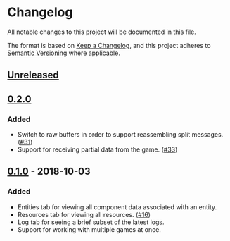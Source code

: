 # Changelog

All notable changes to this project will be documented in this file.

The format is based on [Keep a Changelog](https://keepachangelog.com/en/1.0.0/),
and this project adheres to [Semantic Versioning](https://semver.org/spec/v2.0.0.html)
where applicable.

## [Unreleased]

## [0.2.0]

### Added

* Switch to raw buffers in order to support reassembling split messages. ([#31])
* Support for receiving partial data from the game. ([#33])

[#31]: https://github.com/randomPoison/amethyst-editor/pull/31
[#33]: https://github.com/randomPoison/amethyst-editor/pull/33

## [0.1.0] - 2018-10-03

### Added

* Entities tab for viewing all component data associated with an entity.
* Resources tab for viewing all resources. ([#16])
* Log tab for seeing a brief subset of the latest logs.
* Support for working with multiple games at once.

[#16]: https://github.com/randomPoison/amethyst-editor/pull/16

[Unreleased]: https://github.com/randomPoison/amethyst-editor/compare/v0.2.0...HEAD
[0.2.0]: https://github.com/randomPoison/amethyst-editor/compare/v0.1.0...v0.2.0
[0.1.0]: https://github.com/randomPoison/amethyst-editor/compare/43fa22e89a643ee3140741a75ef996fc956d24be...v0.1.0

